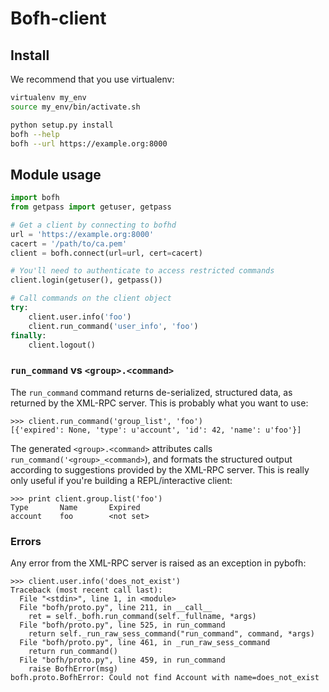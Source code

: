 # Bofh-client

## Install

We recommend that you use virtualenv:

```bash
virtualenv my_env
source my_env/bin/activate.sh
```

```bash
python setup.py install
bofh --help
bofh --url https://example.org:8000
```


## Module usage

```python
import bofh
from getpass import getuser, getpass

# Get a client by connecting to bofhd
url = 'https://example.org:8000'
cacert = '/path/to/ca.pem'
client = bofh.connect(url=url, cert=cacert)

# You'll need to authenticate to access restricted commands
client.login(getuser(), getpass())

# Call commands on the client object
try:
    client.user.info('foo')
    client.run_command('user_info', 'foo')
finally:
    client.logout()
```


### `run_command` vs `<group>.<command>`

The `run_command` command returns de-serialized, structured data, as returned by
the XML-RPC server. This is probably what you want to use:

```plain
>>> client.run_command('group_list', 'foo')
[{'expired': None, 'type': u'account', 'id': 42, 'name': u'foo'}]
```

The generated `<group>.<command>` attributes calls
`run_command('<group>_<command>`), and formats the structured output according
to suggestions provided by the XML-RPC server. This is really only useful if
you're building a REPL/interactive client:

```plain
>>> print client.group.list('foo')
Type       Name       Expired
account    foo        <not set>
```


### Errors

Any error from the XML-RPC server is raised as an exception in pybofh:

```plain
>>> client.user.info('does_not_exist')
Traceback (most recent call last):
  File "<stdin>", line 1, in <module>
  File "bofh/proto.py", line 211, in __call__
    ret = self._bofh.run_command(self._fullname, *args)
  File "bofh/proto.py", line 525, in run_command
    return self._run_raw_sess_command("run_command", command, *args)
  File "bofh/proto.py", line 461, in _run_raw_sess_command
    return run_command()
  File "bofh/proto.py", line 459, in run_command
    raise BofhError(msg)
bofh.proto.BofhError: Could not find Account with name=does_not_exist
```
